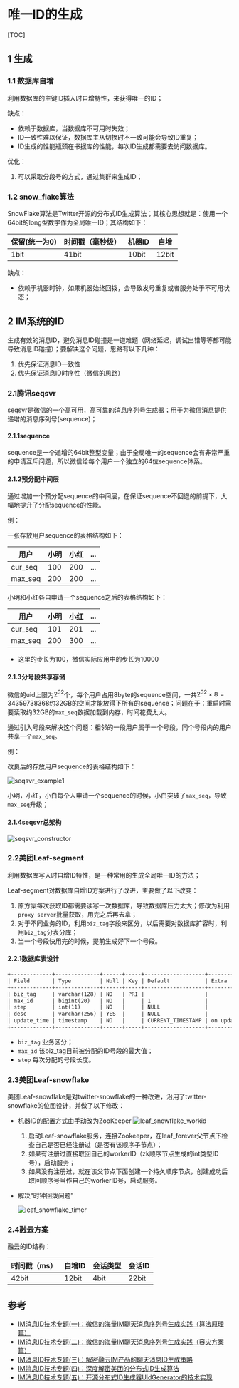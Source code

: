 # 唯一ID的生成

[TOC]



## 1 生成

### 1.1 数据库自增

利用数据库的主键ID插入时自增特性，来获得唯一的ID；

缺点：

- 依赖于数据库，当数据库不可用时失效；
- ID一致性难以保证，数据库主从切换时不一致可能会导致ID重复；
- ID生成的性能瓶颈在书据库的性能，每次ID生成都需要去访问数据库。

优化：

1. 可以采取分段号的方式，通过集群来生成ID；

### 1.2 snow_flake算法

SnowFlake算法是Twitter开源的分布式ID生成算法；其核心思想就是：使用一个64bit的long型数字作为全局唯一ID；其结构如下：

| 保留(统一为0) | 时间戳（毫秒级） | 机器ID | 自增  |
| ------------- | ---------------- | ------ | ----- |
| 1bit          | 41bit            | 10bit  | 12bit |

缺点：

- 依赖于机器时钟，如果机器始终回拨，会导致发号重复或者服务处于不可用状态；



## 2 IM系统的ID

生成有效的消息ID，避免消息ID碰撞是一道难题（网络延迟，调试出错等等都可能导致消息ID碰撞）；要解决这个问题，思路有以下几种：

1. 优先保证消息ID一致性
2. 优先保证消息ID时序性（微信的思路）

### 2.1腾讯seqsvr

seqsvr是微信的一个高可用，高可靠的消息序列号生成器；用于为微信消息提供递增的消息序列号(sequence)；

#### 2.1.1sequence

sequence是一个递增的64bit整型变量；由于全局唯一的sequence会有非常严重的申请互斥问题，所以微信给每个用户一个独立的64位sequence体系。

#### 2.1.2预分配中间层

通过增加一个预分配sequence的中间层，在保证sequence不回退的前提下，大幅地提升了分配sequence的性能。

例：

一张存放用户sequence的表格结构如下：

| 用户    | 小明 | 小红 | ...  |
| ------- | ---- | ---- | ---- |
| cur_seq | 100  | 200  | ...  |
| max_seq | 200  | 200  | ...  |

小明和小红各自申请一个sequence之后的表格结构如下：

| 用户    | 小明 | 小红 | ...  |
| ------- | ---- | ---- | ---- |
| cur_seq | 101  | 201  | ...  |
| max_seq | 200  | 300  | ...  |

- 这里的步长为100，微信实际应用中的步长为10000

#### 2.1.3分号段共享存储

微信的uid上限为$2^{32}$个，每个用户占用8byte的sequence空间，一共$2^{32} \times 8 = 34 359 738 368$​​约32GB的空间才能放得下所有的sequence；问题在于：重启时需要读取约32GB的`max_seq`数据加载到内存，时间花费太大。

通过引入号段来解决这个问题：相邻的一段用户属于一个号段，同个号段内的用户共享一个`max_seq`。

例：

改良后的存放用户sequence的表格结构如下：

![seqsvr_example1](res/seqsvr_example1.png)

小明，小红，小白每个人申请一个sequence的时候，小白突破了`max_seq`，导致`max_seq`升级；

#### 2.1.4seqsvr总架构

![seqsvr_constructor](res/seqsvr_constructor.png)

### 2.2美团Leaf-segment

利用数据库写入时自增ID特性，是一种常用的生成全局唯一ID的方法；

Leaf-segment对数据库自增ID方案进行了改进，主要做了以下改变：

1. 原方案每次获取ID都需要读写一次数据库，导致数据库压力太大；修改为利用`proxy server`批量获取，用完之后再去拿；
2. 对于不同业务的ID，利用`biz_tag`字段来区分，以后需要对数据库扩容时，利用`biz_tag`分表分库；
3. 当一个号段快用完的时候，提前生成好下一个号段。

#### 2.2.1数据库表设计

```txt
+-------------+--------------+------+-----+-------------------+-----------------------------+
| Field       | Type         | Null | Key | Default           | Extra                       |
+-------------+--------------+------+-----+-------------------+-----------------------------+
| biz_tag     | varchar(128) | NO   | PRI |                   |                             |
| max_id      | bigint(20)   | NO   |     | 1                 |                             |
| step        | int(11)      | NO   |     | NULL              |                             |
| desc        | varchar(256) | YES  |     | NULL              |                             |
| update_time | timestamp    | NO   |     | CURRENT_TIMESTAMP | on update CURRENT_TIMESTAMP |
+-------------+--------------+------+-----+-------------------+-----------------------------+
```

- `biz_tag` 业务区分；
- `max_id` 该biz_tag目前被分配的ID号段的最大值；
- `step` 每次分配的号段长度。

### 2.3美团Leaf-snowflake

美团Leaf-snowflake是对twitter-snowflake的一种改进，沿用了twitter-snowflake的位图设计，并做了以下修改：

- 机器ID的配置方式由手动改为ZooKeeper
  ![leaf_snowflake_workid](res/leaf_snowflake_workid.png)

  1. 启动Leaf-snowflake服务，连接Zookeeper，在leaf_forever父节点下检查自己是否已经注册过（是否有该顺序子节点）；
  2. 如果有注册过直接取回自己的workerID（zk顺序节点生成的int类型ID号），启动服务；
  3. 如果没有注册过，就在该父节点下面创建一个持久顺序节点，创建成功后取回顺序号当作自己的workerID号，启动服务。

- 解决“时钟回拨问题”

  ![leaf_snowflake_timer](res/leaf_snowflake_timer.png)

### 2.4融云方案

融云的ID结构：

| 时间戳（ms） | 自增ID | 会话类型 | 会话ID |
| ------------ | ------ | -------- | ------ |
| 42bit        | 12bit  | 4bit     | 22bit  |



## 参考

- [IM消息ID技术专题(一)：微信的海量IM聊天消息序列号生成实践（算法原理篇）](http://www.52im.net/forum.php?mod=viewthread&tid=1998&highlight=ID)
- [IM消息ID技术专题(二)：微信的海量IM聊天消息序列号生成实践（容灾方案篇）](http://www.52im.net/thread-1999-1-1.html)
- [IM消息ID技术专题(三)：解密融云IM产品的聊天消息ID生成策略](http://www.52im.net/thread-2747-1-1.html)
- [IM消息ID技术专题(四)：深度解密美团的分布式ID生成算法](http://www.52im.net/thread-2751-1-1.html)
- [IM消息ID技术专题(五)：开源分布式ID生成器UidGenerator的技术实现](http://www.52im.net/thread-2953-1-1.html)

